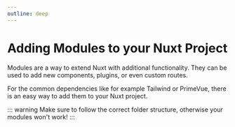 ```yaml
---
outline: deep
---
```


# Adding Modules to your Nuxt Project

Modules are a way to extend Nuxt with additional functionality. They can be used to add
new components, plugins, or even custom routes.

For the common dependencies like for example Tailwind or PrimeVue, there is an easy way
to add them to your Nuxt project.

::: warning
Make sure to follow the correct folder structure, otherwise your modules won't work!
:::

